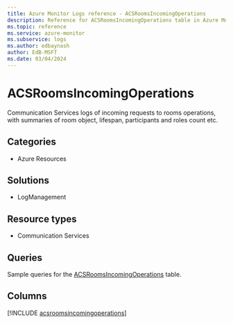 ```yaml
---
title: Azure Monitor Logs reference - ACSRoomsIncomingOperations
description: Reference for ACSRoomsIncomingOperations table in Azure Monitor Logs.
ms.topic: reference
ms.service: azure-monitor
ms.subservice: logs
ms.author: edbaynash
author: EdB-MSFT
ms.date: 03/04/2024
---
```


# ACSRoomsIncomingOperations

Communication Services logs of incoming requests to rooms operations, with summaries of room object, lifespan, participants and roles count etc.


## Categories

- Azure Resources

## Solutions

- LogManagement

## Resource types

- Communication Services

## Queries

 Sample queries for the [ACSRoomsIncomingOperations](/azure/azure-monitor/reference/queries/acsroomsincomingoperations) table.


## Columns
  
[!INCLUDE [acsroomsincomingoperations](.././tables/includes/acsroomsincomingoperations-include.md)]
